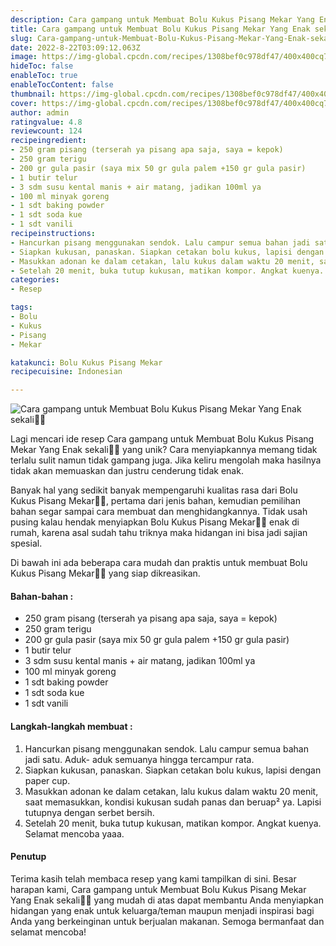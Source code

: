 ```yaml
---
description: Cara gampang untuk Membuat Bolu Kukus Pisang Mekar Yang Enak sekali"
title: Cara gampang untuk Membuat Bolu Kukus Pisang Mekar Yang Enak sekali
slug: Cara-gampang-untuk-Membuat-Bolu-Kukus-Pisang-Mekar-Yang-Enak-sekali
date: 2022-8-22T03:09:12.063Z
image: https://img-global.cpcdn.com/recipes/1308bef0c978df47/400x400cq70/photo.jpg
hideToc: false
enableToc: true
enableTocContent: false
thumbnail: https://img-global.cpcdn.com/recipes/1308bef0c978df47/400x400cq70/photo.jpg
cover: https://img-global.cpcdn.com/recipes/1308bef0c978df47/400x400cq70/photo.jpg
author: admin
ratingvalue: 4.8
reviewcount: 124
recipeingredient:
- 250 gram pisang (terserah ya pisang apa saja, saya = kepok)
- 250 gram terigu
- 200 gr gula pasir (saya mix 50 gr gula palem +150 gr gula pasir)
- 1 butir telur
- 3 sdm susu kental manis + air matang, jadikan 100ml ya
- 100 ml minyak goreng
- 1 sdt baking powder
- 1 sdt soda kue
- 1 sdt vanili
recipeinstructions:
- Hancurkan pisang menggunakan sendok. Lalu campur semua bahan jadi satu. Aduk- aduk semuanya hingga tercampur rata.
- Siapkan kukusan, panaskan. Siapkan cetakan bolu kukus, lapisi dengan paper cup.
- Masukkan adonan ke dalam cetakan, lalu kukus dalam waktu 20 menit, saat memasukkan, kondisi kukusan sudah panas dan beruap² ya. Lapisi tutupnya dengan serbet bersih.
- Setelah 20 menit, buka tutup kukusan, matikan kompor. Angkat kuenya. Selamat mencoba yaaa.
categories:
- Resep

tags:
- Bolu
- Kukus
- Pisang
- Mekar

katakunci: Bolu Kukus Pisang Mekar
recipecuisine: Indonesian

---
```


![Cara gampang untuk Membuat Bolu Kukus Pisang Mekar Yang Enak sekali👩‍🍳](https://img-global.cpcdn.com/recipes/1308bef0c978df47/400x400cq70/photo.jpg)

Lagi mencari ide resep Cara gampang untuk Membuat Bolu Kukus Pisang Mekar Yang Enak sekali👩‍🍳 yang unik? Cara menyiapkannya memang tidak terlalu sulit namun tidak gampang juga. Jika keliru mengolah maka hasilnya tidak akan memuaskan dan justru cenderung tidak enak.

Banyak hal yang sedikit banyak mempengaruhi kualitas rasa dari Bolu Kukus Pisang Mekar👩‍🍳, pertama dari jenis bahan, kemudian pemilihan bahan segar sampai cara membuat dan menghidangkannya. Tidak usah pusing kalau hendak menyiapkan Bolu Kukus Pisang Mekar👩‍🍳 enak di rumah, karena asal sudah tahu triknya maka hidangan ini bisa jadi sajian spesial.

Di bawah ini ada beberapa cara mudah dan praktis untuk membuat Bolu Kukus Pisang Mekar👩‍🍳 yang siap dikreasikan.

<!--inarticleads1-->

#### Bahan-bahan :

- 250 gram pisang (terserah ya pisang apa saja, saya = kepok)
- 250 gram terigu
- 200 gr gula pasir (saya mix 50 gr gula palem +150 gr gula pasir)
- 1 butir telur
- 3 sdm susu kental manis + air matang, jadikan 100ml ya
- 100 ml minyak goreng
- 1 sdt baking powder
- 1 sdt soda kue
- 1 sdt vanili

<!--inarticleads2-->

#### Langkah-langkah membuat :

1. Hancurkan pisang menggunakan sendok. Lalu campur semua bahan jadi satu. Aduk- aduk semuanya hingga tercampur rata.
1. Siapkan kukusan, panaskan. Siapkan cetakan bolu kukus, lapisi dengan paper cup.
1. Masukkan adonan ke dalam cetakan, lalu kukus dalam waktu 20 menit, saat memasukkan, kondisi kukusan sudah panas dan beruap² ya. Lapisi tutupnya dengan serbet bersih.
1. Setelah 20 menit, buka tutup kukusan, matikan kompor. Angkat kuenya. Selamat mencoba yaaa.

#### Penutup

Terima kasih telah membaca resep yang kami tampilkan di sini. Besar harapan kami, Cara gampang untuk Membuat Bolu Kukus Pisang Mekar Yang Enak sekali👩‍🍳 yang mudah di atas dapat membantu Anda menyiapkan hidangan yang enak untuk keluarga/teman maupun menjadi inspirasi bagi Anda yang berkeinginan untuk berjualan makanan. Semoga bermanfaat dan selamat mencoba!
